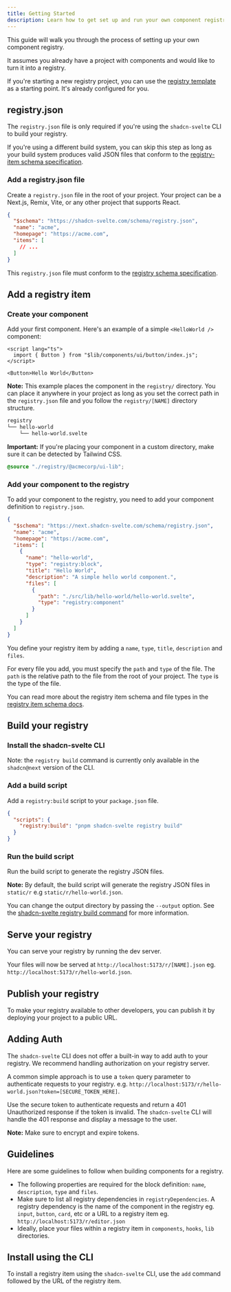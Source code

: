 ```yaml
---
title: Getting Started
description: Learn how to get set up and run your own component registry.
---
```


<script>
	import { Step, Steps, PMInstall, PMRun, PMExecute, Callout } from "$lib/components/docs";
</script>

This guide will walk you through the process of setting up your own component registry.

It assumes you already have a project with components and would like to turn it into a registry.

If you're starting a new registry project, you can use the [registry template](https://github.com/huntabyte/shadcn-svelte/tree/next-tailwind-4/registry-template) as a starting point. It's already configured for you.

## registry.json

The `registry.json` file is only required if you're using the `shadcn-svelte` CLI to build your registry.

If you're using a different build system, you can skip this step as long as your build system produces valid JSON files that conform to the [registry-item schema specification](/docs/registry/registry-item-json).

<Steps>

### Add a registry.json file

Create a `registry.json` file in the root of your project. Your project can be a Next.js, Remix, Vite, or any other project that supports React.

```json title="registry.json" showLineNumbers
{
  "$schema": "https://shadcn-svelte.com/schema/registry.json",
  "name": "acme",
  "homepage": "https://acme.com",
  "items": [
    // ...
  ]
}
```

This `registry.json` file must conform to the [registry schema specification](/docs/registry/registry-json).

</Steps>

## Add a registry item

<Steps>

### Create your component

Add your first component. Here's an example of a simple `<HelloWorld />` component:

```svelte title="registry/hello-world/hello-world.svelte" showLineNumbers
<script lang="ts">
  import { Button } from "$lib/components/ui/button/index.js";
</script>

<Button>Hello World</Button>
```

<Callout class="mt-6">

**Note:** This example places the component in the `registry/`
directory. You can place it anywhere in your project as long as you set the
correct path in the `registry.json` file and you follow the `registry/[NAME]`
directory structure.

</Callout>

```txt
registry
└── hello-world
    └── hello-world.svelte
```

<Callout class="mt-6 [&_[data-rehype-pretty-code-title]]:pt-1 [&_pre]:mb-0">

**Important:** If you're placing your component in a custom directory, make sure it can be detected by Tailwind CSS.

```css showLineNumbers title="src/app.css"
@source "./registry/@acmecorp/ui-lib";
```

</Callout>

### Add your component to the registry

To add your component to the registry, you need to add your component definition to `registry.json`.

```json title="registry.json" showLineNumbers {6-17}
{
  "$schema": "https://next.shadcn-svelte.com/schema/registry.json",
  "name": "acme",
  "homepage": "https://acme.com",
  "items": [
    {
      "name": "hello-world",
      "type": "registry:block",
      "title": "Hello World",
      "description": "A simple hello world component.",
      "files": [
        {
          "path": "./src/lib/hello-world/hello-world.svelte",
          "type": "registry:component"
        }
      ]
    }
  ]
}
```

You define your registry item by adding a `name`, `type`, `title`, `description` and `files`.

For every file you add, you must specify the `path` and `type` of the file. The `path` is the relative path to the file from the root of your project. The `type` is the type of the file.

You can read more about the registry item schema and file types in the [registry item schema docs](/docs/registry/registry-item-json).

</Steps>

## Build your registry

<Steps>

### Install the shadcn-svelte CLI

Note: the `registry build` command is currently only available in the `shadcn@next` version of the CLI.

<PMInstall command="shadcn-svelte@next" />

### Add a build script

Add a `registry:build` script to your `package.json` file.

```json title="package.json" showLineNumbers
{
  "scripts": {
    "registry:build": "pnpm shadcn-svelte registry build"
  }
}
```

### Run the build script

Run the build script to generate the registry JSON files.

<PMRun command="registry:build" />

<Callout class="mt-6">

**Note:** By default, the build script will generate the registry JSON files in `static/r` e.g `static/r/hello-world.json`.

You can change the output directory by passing the `--output` option. See the [shadcn-svelte registry build command](/docs/cli#registry-build) for more information.

</Callout>

</Steps>

## Serve your registry

You can serve your registry by running the dev server.

<PMRun command="dev" />

Your files will now be served at `http://localhost:5173/r/[NAME].json` eg. `http://localhost:5173/r/hello-world.json`.

## Publish your registry

To make your registry available to other developers, you can publish it by deploying your project to a public URL.

## Adding Auth

The `shadcn-svelte` CLI does not offer a built-in way to add auth to your registry. We recommend handling authorization on your registry server.

A common simple approach is to use a `token` query parameter to authenticate requests to your registry. e.g. `http://localhost:5173/r/hello-world.json?token=[SECURE_TOKEN_HERE]`.

Use the secure token to authenticate requests and return a 401 Unauthorized response if the token is invalid. The `shadcn-svelte` CLI will handle the 401 response and display a message to the user.

<Callout class="mt-6">

**Note:** Make sure to encrypt and expire tokens.

</Callout>

## Guidelines

Here are some guidelines to follow when building components for a registry.

- The following properties are required for the block definition: `name`, `description`, `type` and `files`.
- Make sure to list all registry dependencies in `registryDependencies`. A registry dependency is the name of the component in the registry eg. `input`, `button`, `card`, etc or a URL to a registry item eg. `http://localhost:5173/r/editor.json`
- Ideally, place your files within a registry item in `components`, `hooks`, `lib` directories.

## Install using the CLI

To install a registry item using the `shadcn-svelte` CLI, use the `add` command followed by the URL of the registry item.

<PMExecute command="shadcn-svelte@next add http://localhost:5173/r/hello-world.json" />
